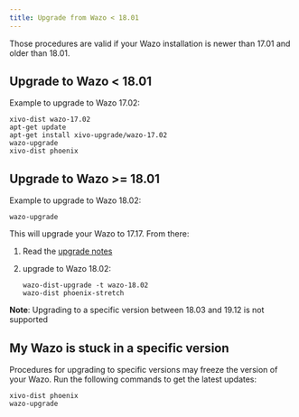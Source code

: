 ```yaml
---
title: Upgrade from Wazo < 18.01
---
```


Those procedures are valid if your Wazo installation is newer than 17.01 and older than 18.01.

## Upgrade to Wazo < 18.01

Example to upgrade to Wazo 17.02:

```shell
xivo-dist wazo-17.02
apt-get update
apt-get install xivo-upgrade/wazo-17.02
wazo-upgrade
xivo-dist phoenix
```

## Upgrade to Wazo >= 18.01

Example to upgrade to Wazo 18.02:

```shell
wazo-upgrade
```

This will upgrade your Wazo to 17.17. From there:

1. Read the [upgrade notes](/uc-doc/upgrade/upgrade_notes_details/18-01/stretch)
2. upgrade to Wazo 18.02:

    ```shell
    wazo-dist-upgrade -t wazo-18.02
    wazo-dist phoenix-stretch
    ```

**Note**: Upgrading to a specific version between 18.03 and 19.12 is not supported

## My Wazo is stuck in a specific version

Procedures for upgrading to specific versions may freeze the version of your Wazo. Run the following
commands to get the latest updates:

```shell
xivo-dist phoenix
wazo-upgrade
```
